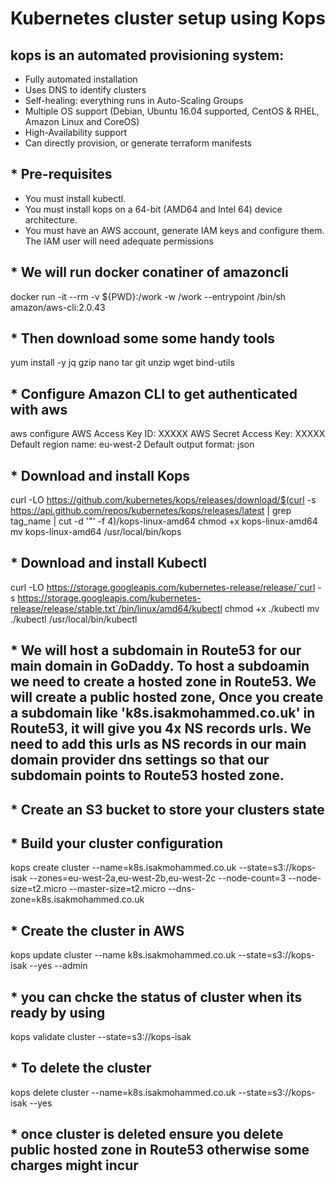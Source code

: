 # Kubernetes cluster setup using Kops

## kops is an automated provisioning system:
* Fully automated installation
* Uses DNS to identify clusters
* Self-healing: everything runs in Auto-Scaling Groups
* Multiple OS support (Debian, Ubuntu 16.04 supported, CentOS & RHEL, Amazon Linux and CoreOS)
* High-Availability support
* Can directly provision, or generate terraform manifests 

## * Pre-requisites
* You must install kubectl.
* You must install kops on a 64-bit (AMD64 and Intel 64) device architecture.
* You must have an AWS account, generate IAM keys and configure them. The IAM user will need adequate permissions



## * We will run docker conatiner of amazoncli
docker run -it --rm -v ${PWD}:/work -w /work --entrypoint /bin/sh amazon/aws-cli:2.0.43

## * Then download some some handy tools 
yum install -y jq gzip nano tar git unzip wget bind-utils

## * Configure Amazon CLI to get authenticated with aws

aws configure
AWS Access Key ID: XXXXX
AWS Secret Access Key: XXXXX
Default region name: eu-west-2
Default output format: json

## * Download and install Kops
curl -LO https://github.com/kubernetes/kops/releases/download/$(curl -s https://api.github.com/repos/kubernetes/kops/releases/latest | grep tag_name | cut -d '"' -f 4)/kops-linux-amd64
chmod +x kops-linux-amd64
mv kops-linux-amd64 /usr/local/bin/kops

## * Download and install Kubectl

curl -LO https://storage.googleapis.com/kubernetes-release/release/`curl -s https://storage.googleapis.com/kubernetes-release/release/stable.txt`/bin/linux/amd64/kubectl
chmod +x ./kubectl
mv ./kubectl /usr/local/bin/kubectl

## * We will host a subdomain in Route53 for our main domain in GoDaddy. To host a subdoamin we need to create a hosted zone in Route53. We will create a public hosted zone, Once you create a subdomain like 'k8s.isakmohammed.co.uk' in  Route53, it will give you 4x NS records urls. We need to add this urls as NS records in our main domain provider dns settings so that our subdomain points to Route53 hosted zone. 

## * Create an S3 bucket to store your clusters state


## * Build your cluster configuration
kops create cluster --name=k8s.isakmohammed.co.uk --state=s3://kops-isak --zones=eu-west-2a,eu-west-2b,eu-west-2c --node-count=3 --node-size=t2.micro --master-size=t2.micro --dns-zone=k8s.isakmohammed.co.uk

## * Create the cluster in AWS
kops update cluster --name k8s.isakmohammed.co.uk --state=s3://kops-isak --yes --admin

## * you can chcke the status of cluster when its ready by using
kops validate cluster --state=s3://kops-isak

## * To delete the cluster
kops delete cluster  --name=k8s.isakmohammed.co.uk --state=s3://kops-isak --yes

## * once cluster is deleted ensure you delete public hosted zone in Route53 otherwise some charges might incur
